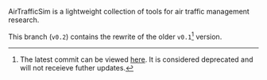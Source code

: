 AirTrafficSim is a lightweight collection of tools for air traffic management research.

This branch (`v0.2`) contains the rewrite of the older `v0.1`[^1] version.

[^1]: The latest commit can be viewed [here](https://github.com/HKUST-OCTAD-LAB/AirTrafficSim/commit/7a3c3249e602ad17c4b27c7bf900e571d9f7feea). It is considered deprecated and will not receieve futher updates.